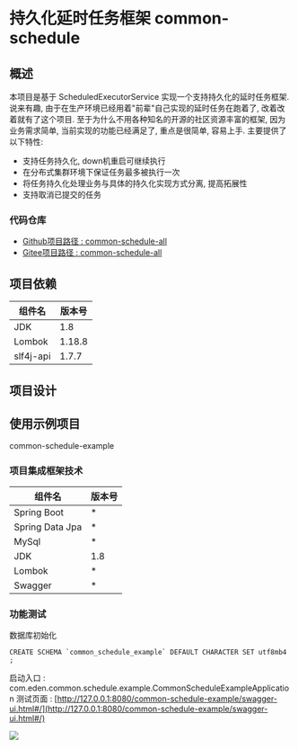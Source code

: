 # 持久化延时任务框架 common-schedule

## 概述
本项目是基于 ScheduledExecutorService 实现一个支持持久化的延时任务框架.
说来有趣, 由于在生产环境已经用着"前辈"自己实现的延时任务在跑着了, 改着改着就有了这个项目.
至于为什么不用各种知名的开源的社区资源丰富的框架, 因为业务需求简单, 当前实现的功能已经满足了, 重点是很简单, 容易上手.
主要提供了以下特性:

- 支持任务持久化, down机重启可继续执行
- 在分布式集群环境下保证任务最多被执行一次
- 将任务持久化处理业务与具体的持久化实现方式分离, 提高拓展性
- 支持取消已提交的任务
### 代码仓库

- [Github项目路径 : common-schedule-all](https://github.com/eden2f/common-schedule-all)
- [Gitee项目路径 : common-schedule-all](https://gitee.com/eden2f/common-schedule-all)
## 项目依赖
| 组件名 | 版本号 |
| --- | --- |
| JDK | 1.8 |
| Lombok | 1.18.8 |
| slf4j-api | 1.7.7 |

## 项目设计
## 使用示例项目
common-schedule-example
### 项目集成框架技术
| 组件名 | 版本号 |
| --- | --- |
| Spring Boot | * |
| Spring Data Jpa | * |
| MySql | * |
| JDK | 1.8 |
| Lombok | * |
| Swagger | * |

### 功能测试
数据库初始化
```
CREATE SCHEMA `common_schedule_example` DEFAULT CHARACTER SET utf8mb4 ;
```
启动入口 : com.eden.common.schedule.example.CommonScheduleExampleApplication
测试页面 : [http://127.0.0.1:8080/common-schedule-example/swagger-ui.html#/](http://127.0.0.1:8080/common-schedule-example/swagger-ui.html#/)

![](https://gitee.com/eden2f/ImageHosting/raw/master/imgs/20210514104054.png#id=rgw61&originalType=binary&ratio=1&rotation=0&showTitle=false&status=done&style=none&title=)
